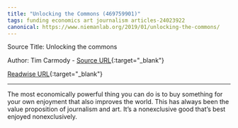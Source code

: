 ```yaml
---
title: "Unlocking the Commons (469759901)"
tags: funding economics art journalism articles-24023922
canonical: https://www.niemanlab.org/2019/01/unlocking-the-commons/
---
```


Source Title: Unlocking the commons

Author: Tim Carmody - [Source URL](https://www.niemanlab.org/2019/01/unlocking-the-commons/){:target="_blank"}

[Readwise URL](https://readwise.io/open/469759901){:target="_blank"}

---

The most economically powerful thing you can do is to buy something for your own enjoyment that also improves the world. This has always been the value proposition of journalism and art. It’s a nonexclusive good that’s best enjoyed nonexclusively.
